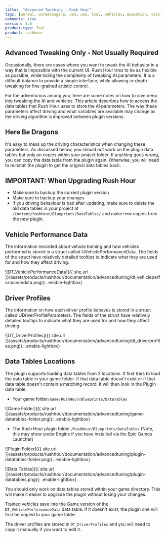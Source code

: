 ```yaml
---
title:  "Advanced Tweaking - Rush Hour"
tags: [unreal, unrealengine, ue4, ue5, tool, vehicles, animation, cars, animation, rushhour, blender]
comments: true
version: 1.0
product-type: Tool
product: rushhour
---
```


## Advanced Tweaking Only - Not Usually Required

Occasionally, there are cases where you want to tweak the AI behavior in a way that is impossible with the current UI. Rush Hour tries to be as flexible as possible, while hiding the complexity of tweaking AI parameters. It is a difficult balance to provide a simple interface, while allowing in-depth tweaking for fine-grained artistic control.

For the adventurous among you, here are some notes on how to dive deep into tweaking the AI and vehicles. This article describes how to access the data tables that Rush Hour uses to store the AI parameters. The way these parameters affect driving and what variables are available may change as the driving algorithm is improved between plugin versions.

## Here Be Dragons

It's easy to mess up the driving characteristics when changing these parameters. As discussed below, you should not work on the plugin data tables but only on copies within your project folder. If anything goes wrong, you can copy the data table from the plugin again. Otherwise, you will need to reinstall the plugin to get the original data tables back.

## IMPORTANT: When Upgrading Rush Hour

- Make sure to backup the current plugin version
- Make sure to backup your changes
- If you driving behaviour is bad after updating, make sure to delete the old data tables in your project at `/Content/RushHour/Blueprints/DataTables/` and make new copies from the new plugin.

## Vehicle Performance Data

The information recorded about vehicle training and how vehicles performed is stored in a struct called UVehiclePerformanceData. The fields of the struct have relatively detailed tooltips to indicate what they are used for and how they affect driving.

![DT_VehiclePerformanceData]({{ site.url }}/assets/products/rushhour/documentation/advancedtuning/dt_vehicleperformancedata.png){: .enable-lightbox}

## Driver Profiles

The information on how each driver profile behaves is stored in a struct called UDriverProfileParameters. The fields of the struct have relatively detailed tooltips to indicate what they are used for and how they affect driving.

![DT_DriverProfiles]({{ site.url }}/assets/products/rushhour/documentation/advancedtuning/dt_driverprofiles.png){: .enable-lightbox}

## Data Tables Locations

The plugin supports loading data tables from 2 locations. It first tries to load the data table in your game folder. If that data table doesn't exist or if that data table doesn't contain a matching record, it will then look in the Plugin data table.

- Your game folder`/Game/RushHour/Blueprints/DataTables`

![Game Folder]({{ site.url }}/assets/products/rushhour/documentation/advancedtuning/game-datatables-folder.png){: .enable-lightbox}

- The Rush Hour plugin folder `/RushHour/Blueprints/DataTables` (Note, this may show under Engine if you have installed via the Epic Games Launcher)

![Plugin Folder]({{ site.url }}/assets/products/rushhour/documentation/advancedtuning/plugin-datatables-folder.png){: .enable-lightbox}

![Data Tables]({{ site.url }}/assets/products/rushhour/documentation/advancedtuning/plugin-datatables.png){: .enable-lightbox}

You should only work on data tables stored within your game directory. This will make it easier to upgrade the plugin without losing your changes.

Trained vehicles save into the Game version of the `DT_VehiclePerformanceData` data table. If it doesn't exist, the plugin one will first be copied to your game folder.

The driver profiles are stored in `DT_DriverProfiles` and you will need to copy it manually if you want to edit it.
